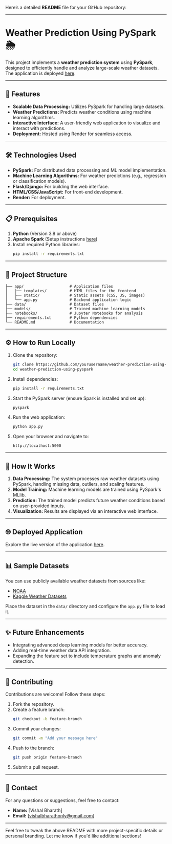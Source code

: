 Here’s a detailed **README** file for your GitHub repository: 

---

# Weather Prediction Using PySpark 🌦️

This project implements a **weather prediction system** using **PySpark**, designed to efficiently handle and analyze large-scale weather datasets. The application is deployed [here](https://weather-prediction-using-pyspark.onrender.com).  

---

## 🚀 Features

- **Scalable Data Processing:** Utilizes PySpark for handling large datasets.
- **Weather Predictions:** Predicts weather conditions using machine learning algorithms.
- **Interactive Interface:** A user-friendly web application to visualize and interact with predictions.
- **Deployment:** Hosted using Render for seamless access.

---

## 🛠️ Technologies Used

- **PySpark:** For distributed data processing and ML model implementation.
- **Machine Learning Algorithms:** For weather predictions (e.g., regression or classification models).
- **Flask/Django:** For building the web interface.
- **HTML/CSS/JavaScript:** For front-end development.
- **Render:** For deployment.

---

## 📋 Prerequisites

1. **Python** (Version 3.8 or above)
2. **Apache Spark** (Setup instructions [here](https://spark.apache.org/docs/latest/))
3. Install required Python libraries:  
   ```bash
   pip install -r requirements.txt
   ```

---

## 📂 Project Structure

```
├── app/                    # Application files
│   ├── templates/          # HTML files for the frontend
│   ├── static/             # Static assets (CSS, JS, images)
│   └── app.py              # Backend application logic
├── data/                   # Dataset files
├── models/                 # Trained machine learning models
├── notebooks/              # Jupyter Notebooks for analysis
├── requirements.txt        # Python dependencies
└── README.md               # Documentation
```

---

## ⚙️ How to Run Locally

1. Clone the repository:
   ```bash
   git clone https://github.com/yourusername/weather-prediction-using-pyspark.git
   cd weather-prediction-using-pyspark
   ```
2. Install dependencies:
   ```bash
   pip install -r requirements.txt
   ```
3. Start the PySpark server (ensure Spark is installed and set up):
   ```bash
   pyspark
   ```
4. Run the web application:
   ```bash
   python app.py
   ```
5. Open your browser and navigate to:
   ```
   http://localhost:5000
   ```

---

## 🚦 How It Works

1. **Data Processing:** The system processes raw weather datasets using PySpark, handling missing data, outliers, and scaling features.
2. **Model Training:** Machine learning models are trained using PySpark's MLlib.
3. **Prediction:** The trained model predicts future weather conditions based on user-provided inputs.
4. **Visualization:** Results are displayed via an interactive web interface.

---

## 🌐 Deployed Application

Explore the live version of the application [here](https://weather-prediction-using-pyspark.onrender.com).

---

## 📊 Sample Datasets

You can use publicly available weather datasets from sources like:
- [NOAA](https://www.noaa.gov/)
- [Kaggle Weather Datasets](https://www.kaggle.com/search?q=weather+dataset)

Place the dataset in the `data/` directory and configure the `app.py` file to load it.

---

## ✨ Future Enhancements

- Integrating advanced deep learning models for better accuracy.
- Adding real-time weather data API integration.
- Expanding the feature set to include temperature graphs and anomaly detection.

---

## 🤝 Contributing

Contributions are welcome! Follow these steps:
1. Fork the repository.
2. Create a feature branch:
   ```bash
   git checkout -b feature-branch
   ```
3. Commit your changes:
   ```bash
   git commit -m "Add your message here"
   ```
4. Push to the branch:
   ```bash
   git push origin feature-branch
   ```
5. Submit a pull request.

---


## 📧 Contact

For any questions or suggestions, feel free to contact:

- **Name:** [Vishal Bharath]
- **Email:** [vishalbharathonly@gmail.com]


---

Feel free to tweak the above README with more project-specific details or personal branding. Let me know if you'd like additional sections!
